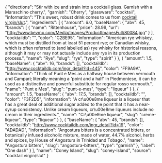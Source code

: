 {
    "directions": "Stir with ice and strain into a cocktail glass. Garnish with a Maraschino cherry.",
    "garnish": "Cherry",
    "glassware": "cocktail",
    "information": "This sweet, robust drink comes to us from [cocktail virgin/slut](http://cocktailvirgin.blogspot.com/2011/10/coney-island.html).",
    "ingredients": [
        {
            "amount": 6.0,
            "baseName": {
                "abv": 45,
                "brands": [
                    {
                        "name": "Rittenhouse",
                        "price": 28.99,
                        "url": "http://www.bevmo.com/Media/Images/ProductImagesFull/80084.jpg"
                    }
                ],
                "cocktaildb": "",
                "color": "C2BE95",
                "information": "American rye whiskey, which must be distilled from at least 51 percent rye; or Canadian whisky, which is often referred to (and labelled as) rye whisky for historical reasons, although it may or may not actually include any rye in its production process.",
                "name": "Rye",
                "slug": "rye",
                "type": "spirit"
            }
        },
        {
            "amount": 1.5,
            "baseName": {
                "abv": 16,
                "brands": [],
                "cocktaildb": "http://www.cocktaildb.com/ingr_detail?id=445",
                "color": "FF9A9A",
                "information": "Think of Punt e Mes as a halfway house between vermouth and Campari; literally meaning a 'point and a half' in Piedmontese, it can be used as a distinctive and powerful substitute for regular rosso vermouth.",
                "name": "Punt e Mes",
                "slug": "punt-e-mes",
                "type": "liqueur"
            }
        },
        {
            "amount": 1.5,
            "baseName": {
                "abv": 17.5,
                "brands": [],
                "cocktaildb": "",
                "color": "F3F2D5",
                "information": "A cr\u00e8me liqueur is a liqueur that has a great deal of additional sugar added to the point that it has a near-syrup consistency. Unlike cream liqueurs, cr\u00e8me liqueurs include no cream in their ingredients.",
                "name": "Cr\u00e9me liqueur",
                "slug": "creme-liqueur",
                "type": "liqueur"
            }
        },
        {
            "baseName": {
                "abv": 45,
                "brands": [],
                "cocktaildb": "http://www.cocktaildb.com/ingr_detail?id=19",
                "color": "ADADAD",
                "information": "Angostura bitters is a concentrated bitters, or botanically infused alcoholic mixture, made of water, 44.7% alcohol, herbs and spices, by House of Angostura in Trinidad and Tobago.",
                "name": "Angostura bitters",
                "slug": "angostura-bitters",
                "type": "garnish"
            },
            "label": "One dash"
        }
    ],
    "name": "Coney Island",
    "slug": "coney-island",
    "source": "cocktail virgin/slut"
}